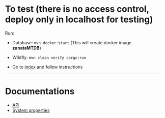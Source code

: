 # To test (there is no access control, deploy only in localhost for testing)

Run:

- Database: `mvn docker:start` (This will create docker image **zanataMTDB**)
- Wildfly:  `mvn clean verify cargo:run`

- Go to [index](/) and follow instructions

----

# Documentations

- [API](/docs/api.md)
- [System properties](/docs/system-properties.md)
